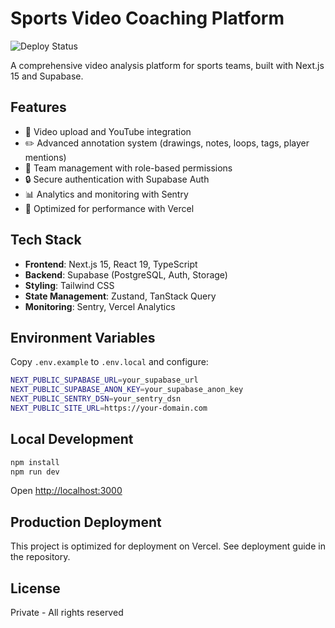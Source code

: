 # Sports Video Coaching Platform

![Deploy Status](https://img.shields.io/badge/deploy-ready-green)

A comprehensive video analysis platform for sports teams, built with Next.js 15 and Supabase.

## Features

- 🎥 Video upload and YouTube integration
- ✏️ Advanced annotation system (drawings, notes, loops, tags, player mentions)
- 👥 Team management with role-based permissions
- 🔒 Secure authentication with Supabase Auth
- 📊 Analytics and monitoring with Sentry
- 🚀 Optimized for performance with Vercel

## Tech Stack

- **Frontend**: Next.js 15, React 19, TypeScript
- **Backend**: Supabase (PostgreSQL, Auth, Storage)
- **Styling**: Tailwind CSS
- **State Management**: Zustand, TanStack Query
- **Monitoring**: Sentry, Vercel Analytics

## Environment Variables

Copy `.env.example` to `.env.local` and configure:

```bash
NEXT_PUBLIC_SUPABASE_URL=your_supabase_url
NEXT_PUBLIC_SUPABASE_ANON_KEY=your_supabase_anon_key
NEXT_PUBLIC_SENTRY_DSN=your_sentry_dsn
NEXT_PUBLIC_SITE_URL=https://your-domain.com
```

## Local Development

```bash
npm install
npm run dev
```

Open [http://localhost:3000](http://localhost:3000)

## Production Deployment

This project is optimized for deployment on Vercel. See deployment guide in the repository.

## License

Private - All rights reserved